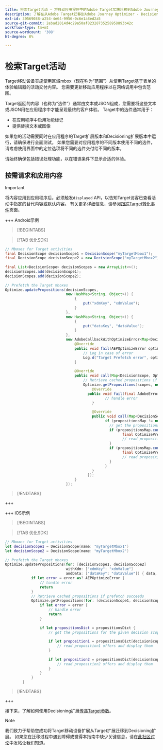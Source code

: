 ```yaml
---
title: 检索Target活动 — 将移动应用程序中的Adobe Target实施迁移到Adobe Journey Optimizer - Decisioning扩展
description: 了解在从Adobe Target迁移到Adobe Journey Optimizer - Decisioning Mobile扩展时如何检索Adobe Target活动。
exl-id: 39569088-a254-4e64-9956-0c6e1a8ed2a5
source-git-commit: 2ebad2014d4c29a50af82328735258958893b42c
workflow-type: tm+mt
source-wordcount: '308'
ht-degree: 0%

---
```


# 检索Target活动

Target移动设备实施使用区域mbox（现在称为“范围”）从使用Target基于表单的体验编辑器的活动交付内容。 您需要更新移动应用程序以在网络调用中包含范围。

Target返回的内容（也称为“选件”）通常由文本或JSON组成，您需要将这些文本或JSON用在应用程序中才能呈现最终的客户体验。 Target中的选件通常用于：

* 在应用程序中启用功能标记
* 提供替换文本或图像

如果您的活动需要同时在应用程序的Target扩展版本和Decisioning扩展版本中运行，请确保进行全面测试。 如果您需要对应用程序的不同版本使用不同的选件，请考虑使用界面中的定位选项将不同的选件交付给不同的版本。

请始终确保包括错误处理功能，以在错误条件下显示合适的体验。


## 按需请求和应用内容

>[!IMPORTANT]
>
>将内容应用到应用程序后，必须触发`displayed` API，以告知Target访客已查看活动中指定的替代内容或默认内容。 有关更多详细信息，请参阅[跟踪Target转化事件](track-events.md)页面。


+++ Android示例

>[!BEGINTABS]

>[!TAB 优化SDK]

```Java
// Mboxes for Target activities
final DecisionScope decisionScope1 = DecisionScope("myTargetMbox1");
final DecisionScope decisionScope2 = new DecisionScope("myTargetMbox2");
 
final List<DecisionScope> decisionScopes = new ArrayList<>();
decisionScopes.add(decisionScope1);
decisionScopes.add(decisionScope2);
 
// Prefetch the Target mboxes
Optimize.updatePropositions(decisionScopes,
                            new HashMap<String, Object>() {
                                {
                                    put("xdmKey", "xdmValue");
                                }
                            },
                            new HashMap<String, Object>() {
                                {
                                    put("dataKey", "dataValue");
                                }
                            },
                            new AdobeCallbackWithOptimizeError<Map<DecisionScope, OptimizeProposition>>() {
                                @Override
                                public void fail(AEPOptimizeError optimizeError) {
                                    // Log in case of error
                                    Log.d("Target Prefetch error", optimizeError.title);
                                }
 
                                @Override
                                public void call(Map<DecisionScope, OptimizeProposition> propositionsMap) {
                                    // Retrieve cached propositions if prefetch succeeds
                                    Optimize.getPropositions(scopes, new AdobeCallbackWithError<Map<DecisionScope, OptimizeProposition>>() {
                                        @Override
                                      public void fail(final AdobeError adobeError) {
                                              // handle error
                                        }
 
                                        @Override
                                        public void call(Map<DecisionScope, OptimizeProposition> propositionsMap) {
                                              if (propositionsMap != null && !propositionsMap.isEmpty()) {
                                                // get the propositions for the given decision scopes
                                                if (propositionsMap.contains(decisionScope1)) {
                                                      final OptimizeProposition proposition1 = propsMap.get(decisionScope1)
                                                      // read proposition1 offers and display them
                                                }
                                                if (propositionsMap.contains(decisionScope2)) {
                                                      final OptimizeProposition proposition2 = propsMap.get(decisionScope2)
                                                      // read proposition2 offers and display them
                                                }
                                              }
                                        }
                                      });
                                }
                            });
```

>[!ENDTABS]

+++

+++ iOS示例

>[!BEGINTABS]

>[!TAB 优化SDK]

```Swift
// Mboxes for Target activities
let decisionScope1 = DecisionScope(name: "myTargetMbox1")
let decisionScope2 = DecisionScope(name: "myTargetMbox2")
 
// Prefetch the Target mboxes
Optimize.updatePropositions(for: [decisionScope1, decisionScope2]
                            withXdm: ["xdmKey": "xdmValue"]
                            andData: ["dataKey": "dataValue"]) { data, error in
            if let error = error as? AEPOptimizeError {
                // handle error
                return
            }
            // Retrieve cached propositions if prefetch succeeds
            Optimize.getPropositions(for: [decisionScope1, decisionScope2]) { propositionsDict, error in
                if let error = error {
                    // handle error
                    return
                }
 
                if let propositionsDict = propositionsDict {
                    // get the propositions for the given decision scopes
 
                    if let proposition1 = propositionsDict[decisionScope1] {
                        // read proposition1 offers and display them
                    }
 
                    if let proposition2 = propositionsDict[decisionScope2] {
                        // read proposition2 offers and display them
                    }
                }
            }
        }
```

>[!ENDTABS]

+++



接下来，了解如何使用Decisioning扩展[传递Target参数](send-parameters.md)。

>[!NOTE]
>
>我们致力于帮助您成功将Target移动设备扩展从Target扩展迁移到Decisioning扩展。 如果您在迁移过程中遇到障碍或觉得本指南中缺少关键信息，请在[此社区讨论](https://experienceleaguecommunities.adobe.com/t5/adobe-experience-platform-data/tutorial-discussion-migrate-adobe-target-to-mobile-sdk-on-edge/m-p/747484#M625)中发帖让我们知道。

